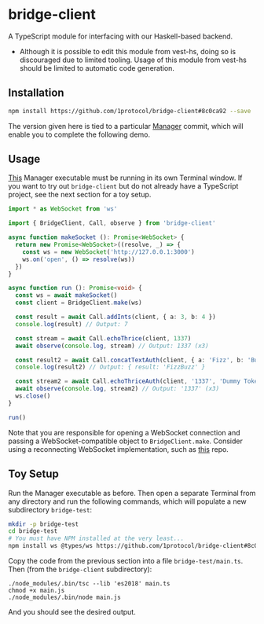 # bridge-client
A TypeScript module for interfacing with our Haskell-based backend.
- Although it is possible to edit this module from vest-hs, doing so is discouraged due to limited
  tooling. Usage of this module from vest-hs should be limited to automatic code generation.

## Installation
```bash
npm install https://github.com/1protocol/bridge-client#8c0ca92 --save
```
The version given here is tied to a particular [Manager](https://github.com/1protocol/vest-hs/tree/685f877b7eb48bdf8c0b48beb6c209eb11af3889) commit, which
will enable you to complete the following demo.

## Usage
[This](https://github.com/1protocol/vest-hs/releases/tag/v0.1-manager-dummy) Manager executable
must be running in its own Terminal window. If you want to try out `bridge-client` but do not
already have a TypeScript project, see the next section for a toy setup.
```typescript
import * as WebSocket from 'ws'

import { BridgeClient, Call, observe } from 'bridge-client'

async function makeSocket (): Promise<WebSocket> {
  return new Promise<WebSocket>((resolve, _) => {
    const ws = new WebSocket('http://127.0.0.1:3000')
    ws.on('open', () => resolve(ws))
  })
}

async function run (): Promise<void> {
  const ws = await makeSocket()
  const client = BridgeClient.make(ws)

  const result = await Call.addInts(client, { a: 3, b: 4 })
  console.log(result) // Output: 7

  const stream = await Call.echoThrice(client, 1337)
  await observe(console.log, stream) // Output: 1337 (x3)

  const result2 = await Call.concatTextAuth(client, { a: 'Fizz', b: 'Buzz' }, 'Dummy Token')
  console.log(result2) // Output: { result: 'FizzBuzz' }

  const stream2 = await Call.echoThriceAuth(client, '1337', 'Dummy Token')
  await observe(console.log, stream2) // Output: '1337' (x3)
  ws.close()
}

run()
```
Note that you are responsible for opening a WebSocket connection and passing a
WebSocket-compatible object to `BridgeClient.make`. Consider using a reconnecting WebSocket
implementation, such as [this](https://github.com/pladaria/reconnecting-websocket) repo.

## Toy Setup
Run the Manager executable as before. Then open a separate Terminal from any directory and
run the following commands, which will populate a new subdirectory `bridge-test`:
```bash
mkdir -p bridge-test
cd bridge-test
# You must have NPM installed at the very least...
npm install ws @types/ws https://github.com/1protocol/bridge-client#8c0ca92 typescript node
```
Copy the code from the previous section into a file `bridge-test/main.ts`. Then (from the
`bridge-client` subdirectory):
```
./node_modules/.bin/tsc --lib 'es2018' main.ts
chmod +x main.js
./node_modules/.bin/node main.js
```
And you should see the desired output.
